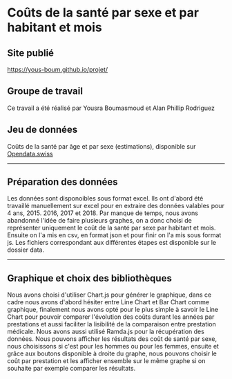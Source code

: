 # Coûts de la santé par sexe et par habitant et mois

## Site publié

https://yous-boum.github.io/projet/

## Groupe de travail

Ce travail a été réalisé par Yousra Boumasmoud et Alan Phillip Rodriguez

## Jeu de données

Coûts de la santé par âge et par sexe (estimations), disponible sur [Opendata.swiss](https://opendata.swiss/fr/dataset/gesundheitskosten-nach-alter-und-geschlecht-schatzung4)

***
## Préparation des données

Les données sont disponoibles sous format excel. Ils ont d'abord été travaillé manuellement sur excel pour en extraire des données valables pour 4 ans, 2015. 2016, 2017 et 2018. Par manque de temps, nous avons abandonné l'idée de faire plusieurs graphes, on a donc choisi de représenter uniquement le coût de la santé par sexe par habitant et mois. Ensuite on l'a mis en csv, en format json et pour finir on l'a mis sous format js.
Les fichiers correspondant aux différentes étapes est disponible sur le dossier data.

***

## Graphique et choix des bibliothèques
Nous avons choisi d'utiliser Chart.js pour générer le graphique, dans ce cadre nous avons d'abord hésiter entre Line Chart et Bar Chart comme graphique, finalement nous avons opté pour le plus simple à savoir le Line Chart pour pouvoir comparer l'évolution des coûts durant les années par prestations et aussi faciliter la lisibilité de la comparaison entre prestation médicale. Nous avons aussi utilisé Ramda.js pour la récupération des données.
Nous pouvons afficher les résultats des coût de santé par sexe, nous choisissons si c'est pour les hommes ou pour les femmes, ensuite et grâce aux boutons disponible à droite du graphe, nous pouvons choisir le coût par prestation et les afficher ensemble sur le même graphe si on souhaite par exemple comparer les résultats.




